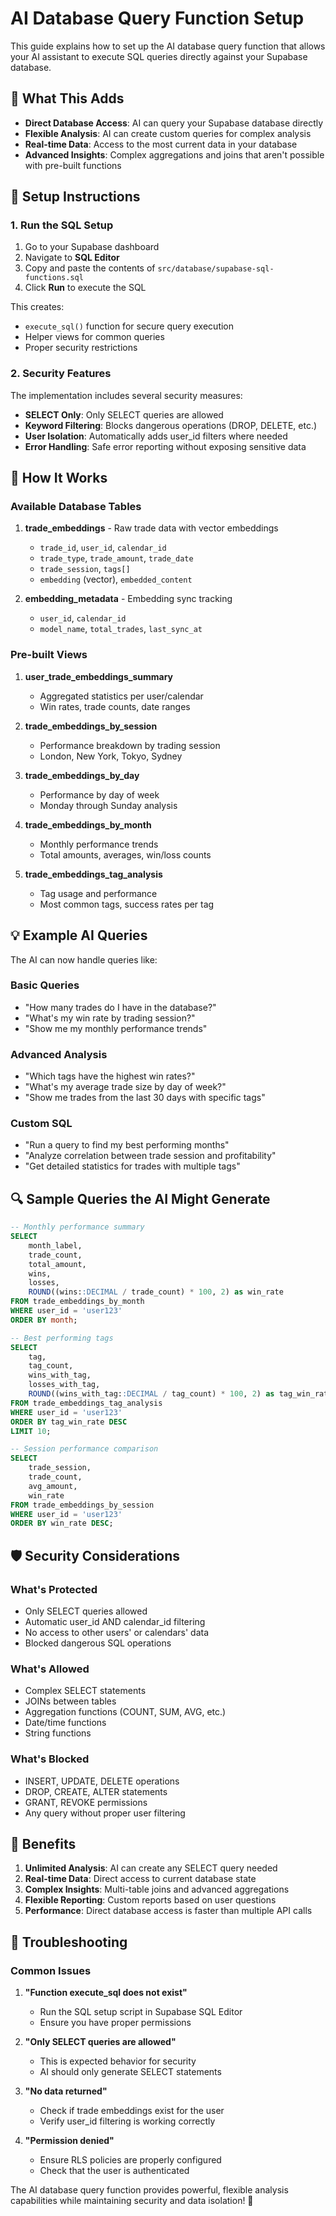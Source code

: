 # AI Database Query Function Setup

This guide explains how to set up the AI database query function that allows your AI assistant to execute SQL queries directly against your Supabase database.

## 🎯 What This Adds

- **Direct Database Access**: AI can query your Supabase database directly
- **Flexible Analysis**: AI can create custom queries for complex analysis
- **Real-time Data**: Access to the most current data in your database
- **Advanced Insights**: Complex aggregations and joins that aren't possible with pre-built functions

## 🔧 Setup Instructions

### 1. Run the SQL Setup

1. Go to your Supabase dashboard
2. Navigate to **SQL Editor**
3. Copy and paste the contents of `src/database/supabase-sql-functions.sql`
4. Click **Run** to execute the SQL

This creates:
- `execute_sql()` function for secure query execution
- Helper views for common queries
- Proper security restrictions

### 2. Security Features

The implementation includes several security measures:

- **SELECT Only**: Only SELECT queries are allowed
- **Keyword Filtering**: Blocks dangerous operations (DROP, DELETE, etc.)
- **User Isolation**: Automatically adds user_id filters where needed
- **Error Handling**: Safe error reporting without exposing sensitive data

## 🚀 How It Works

### Available Database Tables

1. **trade_embeddings** - Raw trade data with vector embeddings
   - `trade_id`, `user_id`, `calendar_id`
   - `trade_type`, `trade_amount`, `trade_date`
   - `trade_session`, `tags[]`
   - `embedding` (vector), `embedded_content`

2. **embedding_metadata** - Embedding sync tracking
   - `user_id`, `calendar_id`
   - `model_name`, `total_trades`, `last_sync_at`

### Pre-built Views

1. **user_trade_embeddings_summary**
   - Aggregated statistics per user/calendar
   - Win rates, trade counts, date ranges

2. **trade_embeddings_by_session**
   - Performance breakdown by trading session
   - London, New York, Tokyo, Sydney

3. **trade_embeddings_by_day**
   - Performance by day of week
   - Monday through Sunday analysis

4. **trade_embeddings_by_month**
   - Monthly performance trends
   - Total amounts, averages, win/loss counts

5. **trade_embeddings_tag_analysis**
   - Tag usage and performance
   - Most common tags, success rates per tag

## 💡 Example AI Queries

The AI can now handle queries like:

### Basic Queries
- "How many trades do I have in the database?"
- "What's my win rate by trading session?"
- "Show me my monthly performance trends"

### Advanced Analysis
- "Which tags have the highest win rates?"
- "What's my average trade size by day of week?"
- "Show me trades from the last 30 days with specific tags"

### Custom SQL
- "Run a query to find my best performing months"
- "Analyze correlation between trade session and profitability"
- "Get detailed statistics for trades with multiple tags"

## 🔍 Sample Queries the AI Might Generate

```sql
-- Monthly performance summary
SELECT 
    month_label,
    trade_count,
    total_amount,
    wins,
    losses,
    ROUND((wins::DECIMAL / trade_count) * 100, 2) as win_rate
FROM trade_embeddings_by_month 
WHERE user_id = 'user123'
ORDER BY month;

-- Best performing tags
SELECT 
    tag,
    tag_count,
    wins_with_tag,
    losses_with_tag,
    ROUND((wins_with_tag::DECIMAL / tag_count) * 100, 2) as tag_win_rate
FROM trade_embeddings_tag_analysis 
WHERE user_id = 'user123'
ORDER BY tag_win_rate DESC
LIMIT 10;

-- Session performance comparison
SELECT 
    trade_session,
    trade_count,
    avg_amount,
    win_rate
FROM trade_embeddings_by_session 
WHERE user_id = 'user123'
ORDER BY win_rate DESC;
```

## 🛡️ Security Considerations

### What's Protected
- Only SELECT queries allowed
- Automatic user_id AND calendar_id filtering
- No access to other users' or calendars' data
- Blocked dangerous SQL operations

### What's Allowed
- Complex SELECT statements
- JOINs between tables
- Aggregation functions (COUNT, SUM, AVG, etc.)
- Date/time functions
- String functions

### What's Blocked
- INSERT, UPDATE, DELETE operations
- DROP, CREATE, ALTER statements
- GRANT, REVOKE permissions
- Any query without proper user filtering

## 🎉 Benefits

1. **Unlimited Analysis**: AI can create any SELECT query needed
2. **Real-time Data**: Direct access to current database state
3. **Complex Insights**: Multi-table joins and advanced aggregations
4. **Flexible Reporting**: Custom reports based on user questions
5. **Performance**: Direct database access is faster than multiple API calls

## 🔧 Troubleshooting

### Common Issues

1. **"Function execute_sql does not exist"**
   - Run the SQL setup script in Supabase SQL Editor
   - Ensure you have proper permissions

2. **"Only SELECT queries are allowed"**
   - This is expected behavior for security
   - AI should only generate SELECT statements

3. **"No data returned"**
   - Check if trade embeddings exist for the user
   - Verify user_id filtering is working correctly

4. **"Permission denied"**
   - Ensure RLS policies are properly configured
   - Check that the user is authenticated

The AI database query function provides powerful, flexible analysis capabilities while maintaining security and data isolation! 🚀
